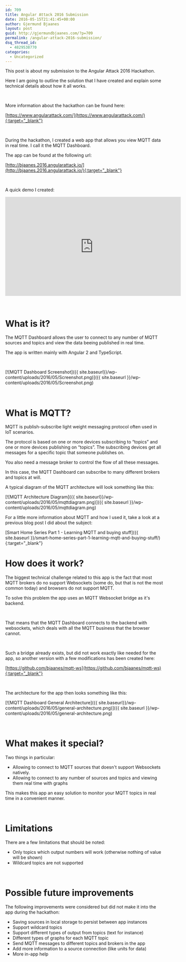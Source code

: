 ```yaml
---
id: 709
title: Angular Attack 2016 Submission
date: 2016-05-15T21:41:45+00:00
author: Gjermund Bjaanes
layout: post
guid: http://gjermundbjaanes.com/?p=709
permalink: /angular-attack-2016-submission/
dsq_thread_id:
  - 4829538770
categories:
  - Uncategorized
---
```

This post is about my submission to the Angular Attack 2016 Hackathon.

Here I am going to outline the solution that I have created and explain some technical details about how it all works.

<!--more-->

&nbsp;

More information about the hackathon can be found here:

[https://www.angularattack.com/](https://www.angularattack.com/){:target="_blank"} 

&nbsp;

During the hackathon, I created a web app that allows you view MQTT data in real time. I call it the MQTT Dashboard.

The app can be found at the following url:

[http://bjaanes.2016.angularattack.io/](http://bjaanes.2016.angularattack.io/){:target="_blank"} 

&nbsp;

A quick demo I created:

<iframe width="560" height="315" src="https://www.youtube.com/embed/wYjuudkOjxA" frameborder="0" allowfullscreen></iframe>

&nbsp;

# What is it?

The MQTT Dashboard allows the user to connect to any number of MQTT sources and topics and view the data beeing published in real time.

The app is written mainly with Angular 2 and TypeScript.

&nbsp;

[![MQTT Dashboard Screenshot]({{ site.baseurl}}/wp-content/uploads/2016/05/Screenshot.png)]({{ site.baseurl }}/wp-content/uploads/2016/05/Screenshot.png) 

&nbsp;

# What is MQTT?

MQTT is publish-subscribe light weight messaging protocol often used in IoT scenarios.

The protocol is based on one or more devices subscribing to “topics” and one or more devices publishing on “topics”. The subscribing devices get all messages for a specific topic that someone publishes on.

You also need a message broker to control the flow of all these messages.

In this case, the MQTT Dashboard can subscribe to many different brokers and topics at will.

A typical diagram of the MQTT architecture will look something like this:

[![MQTT Architecture Diagram]({{ site.baseurl}}/wp-content/uploads/2016/05/mqttdiagram.png)]({{ site.baseurl }}/wp-content/uploads/2016/05/mqttdiagram.png) 

For a little more information about MQTT and how I used it, take a look at a previous blog post I did about the subject:

[Smart Home Series Part 1 - Learning MQTT and buying stuff]({{ site.baseurl }}/smart-home-series-part-1-learning-mqtt-and-buying-stuff/){:target="_blank"} 

# How does it work?

The biggest technical challenge related to this app is the fact that most MQTT brokers do no support Websockets (some do, but that is not the most common today) and browsers do not support MQTT.

To solve this problem the app uses an MQTT Websocket bridge as it's backend.

&nbsp;

That means that the MQTT Dashboard connects to the backend with websockets, which deals with all the MQTT business that the browser cannot.

&nbsp;

Such a bridge already exists, but did not work exactly like needed for the app, so another version with a few modifications has been created here:

[https://github.com/bjaanes/mqtt-ws](https://github.com/bjaanes/mqtt-ws){:target="_blank"} 

&nbsp;

The architecture for the app then looks something like this:


[![MQTT Dashboard General Architecture]({{ site.baseurl}}/wp-content/uploads/2016/05/general-architecture.png)]({{ site.baseurl }}/wp-content/uploads/2016/05/general-architecture.png) 

&nbsp;

# What makes it special?

Two things in particular:

  * Allowing to connect to MQTT sources that doesn't support Websockets natively.
  * Allowing to connect to any number of sources and topics and viewing them real time with graphs

This makes this app an easy solution to monitor your MQTT topics in real time in a convenient manner.

&nbsp;

# Limitations

There are a few limitations that should be noted:

  * Only topics which output numbers will work (otherwise nothing of value will be shown)
  * Wildcard topics are not supported

&nbsp;

# Possible future improvements

The following improvements were considered but did not make it into the app during the hackathon:

  * Saving sources in local storage to persist between app instances
  * Support wildcard topics
  * Support different types of output from topics (text for instance)
  * Different types of graphs for each MQTT topic
  * Send MQTT messages to different topics and brokers in the app
  * Add more information to a source connection (like units for data)
  * More in-app help